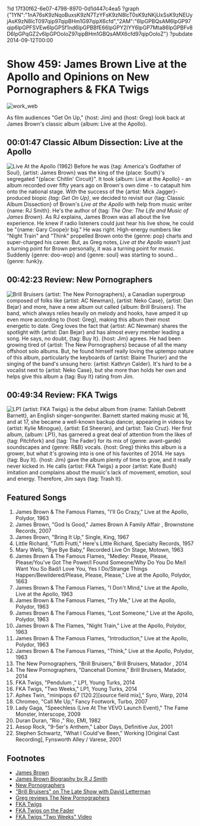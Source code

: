?id 17f30f62-6e07-4798-8970-0d1d447c4ea5
?graph {"1YN":"1nA76sK9zNqoBuxsK9zN7TzYFsK9zN8lcT0sK9zNKjUxSsK9zNEUyjAsK9zN8lcT097qip97qipBHm1G97qipX6cfd","2AM":"6lpGPBQsAM6lpGP97qip6lpGPFSVEw6lpGPSf1nd6lpGPBBfE66lpGPY2IYY6lpGP7Mta86lpGPBFv8D6lpGPqGZ2v6lpGPOoIoZ97qipBHm1GBQsAMX6cfd97qipOoIoZ"}
?pubdate 2014-09-12T00:00
# Show 459: James Brown Live at the Apollo and Opinions on New Pornographers & FKA Twigs
![work_web](https://static.soundopinions.org/images/2014/jamesbrown_web.jpg)

As film audiences "Get On Up," {host: Jim} and {host: Greg} look back at James Brown's classic album {album: Live at the Apollo}. 

## 00:01:47 Classic Album Dissection: Live at the Apollo
![Live At the Apollo (1962)](https://static.soundopinions.org/assets/459/2Z0.jpg)
Before he was {tag: America's Godfather of Soul}, {artist: James Brown} was the king of the {place: South}'s segregated "{place: Chitlin' Circuit}". It took {album: Live at the Apollo} - an album recorded over fifty years ago on Brown's own dime - to catapult him onto the national stage. With the success of the {artist: Mick Jagger}-produced biopic *{tag: Get On Up}*, we decided to revisit our {tag: Classic Album Dissection} of Brown's *Live at the Apollo* with help from music writer {name: RJ Smith}. He's the author of {tag: *The One: The Life and Music of James Brown*}. As RJ explains, James Brown was all about the live experience. He knew if radio listeners could just hear his live show, he could be "{name: Gary Coope}r big." He was right. High-energy numbers like "Night Train" and "Think" propelled Brown onto the {genre: pop} charts and super-charged his career. But, as Greg notes, *Live at the Apollo* wasn't just a turning point for Brown personally, it was a turning point for music. Suddenly {genre: doo-wop} and {genre: soul} was starting to sound...{genre: funk}y.


## 00:42:23 Review: New Pornographers
![Brill Bruisers](https://static.soundopinions.org/assets/459/1YN0.jpg)
{artist: The New Pornographers}, a Canadian supergroup composed of folks like {artist: AC Newman}, {artist: Neko Case}, {artist: Dan Bejar} and more, have a new album out called {album: Brill Bruisers}. The band, which always relies heavily on melody and hooks, have amped it up even more according to {host: Greg}, making this album their most energetic to date. Greg loves the fact that {artist: AC Newman} shares the spotlight with {artist: Dan Bejar} and has almost every member leading a song. He says, no doubt, {tag: Buy It}. {host: Jim} agrees. He had been growing tired of {artist: The New Pornographers} because of all the many offshoot solo albums. But, he found himself really loving the uptempo nature of this album, particularly the keyboards of {artist: Blaine Thurier} and the singing of the band's unsung hero: {artist: Kathryn Calder}. It's hard to be a vocalist next to {artist: Neko Case}, but she more than holds her own and helps give this album a {tag: Buy It} rating from Jim.

## 00:49:34 Review: FKA Twigs
![LP1](https://static.soundopinions.org/assets/459/2AM0.png)
{artist: FKA Twigs} is the debut album from {name: Tahliah Debrett Barnett}, an English singer-songwriter. Barnett started making music at 16, and at 17, she became a well-known backup dancer, appearing in videos by {artist: Kylie Minogue}, {artist: Ed Sheeran}, and {artist: Taio Cruz}. Her first album, {album: LP1}, has garnered a great deal of attention from the likes of {tag: Pitchfork} and {tag: The Fader} for its mix of {genre: avant-garde} soundscapes and {genre: R&B} vocals. {host: Greg} thinks this album is a grower, but what it's growing into is one of his favorites of 2014. He says {tag: Buy It}. {host: Jim} gave the album plenty of time to grow, and it really never kicked in. He calls {artist: FKA Twigs} a poor {artist: Kate Bush} imitation and complains about the music's lack of movement, emotion, soul and energy. Therefore, Jim says  {tag: Trash It}.


## Featured Songs

1. James Brown & The Famous Flames, "I'll Go Crazy," Live at the Apollo, Polydor, 1963 
1. James Brown, "God Is Good," James Brown A Family Affair , Brownstone Records, 2007 
1. James Brown, "Bring It Up," Single, King, 1967 
1. Little Richard, "Tutti Frutti," Here's Little Richard, Specialty Records, 1957
1. Mary Wells, "Bye Bye Baby," Recorded Live On Stage, Motown, 1963 
1. James Brown & The Famous Flames, "Medley: Please, Please, Please/You've Got The Power/I Found Someone/Why Do You Do Me/I Want You So Bad/I Love You, Yes I Do/Strange Things Happen/Bewildered/Please, Please, Please," Live at the Apollo, Polydor, 1663
1. James Brown & The Famous Flames, "I Don't Mind," Live at the Apollo, Live at the Apollo, 1963 
1. James Brown & The Famous Flames, "Try Me," Live at the Apollo, Polydor, 1963
1. James Brown & The Famous Flames, "Lost Someone," Live at the Apollo, Polydor, 1963
1. James Brown & The Flames, "Night Train," Live at the Apollo, Polydor, 1963
1. James Brown & The Famous Flames, "Introduction," Live at the Apollo, Polydor, 1963
1. James Brown & The Famous Flames, "Think," Live at the Apollo, Polydor, 1963
1. The New Pornographers, "Brill Bruisers," Brill Bruisers, Matador , 2014
1. The New Pornographers, "Dancehall Domine," Brill Bruisers, Matador, 2014 
1. FKA Twigs, "Pendulum ," LP1, Young Turks, 2014
1. FKA Twigs, "Two Weeks," LP1, Young Turks, 2014
1. Aphex Twin, "minipops 67 [120.2][source field mix]," Syro, Warp, 2014
1. Chromeo, "Call Me Up," Fancy Footwork, Turbo, 2007
1. Lady Gaga, "Speechless (Live At The VEVO Launch Event)," The Fame Monster, Interscope, 2009
1. Duran Duran, "Rio ," Rio, EMI, 1982
1. Aesop Rock, "9-5er's Anthem," Labor Days, Definitive Jux, 2001
1. Stephen Schwartz, "What I Could've Been," Working [Original Cast Recording], Fynsworth Alley / Varese, 2001



## Footnotes
- [James Brown](http://www.jamesbrown.com/)
- [James Brown Biography by R J Smith](http://www.nytimes.com/2012/03/08/books/the-one-james-brown-biography-by-r-j-smith.html?_r=0)
- [New Pornographers](http://www.matadorrecords.com/the_new_pornographers)
- ["Brill Bruisers" on The Late Show with David Letterman](https://www.youtube.com/watch?v=9SaHXd4RhDs)
- [Greg reviews The New Pornographers](http://www.chicagotribune.com/topic/entertainment/music/the-new-pornographers-(music-group)-PECLB00000060634-topic.html)
- [FKA Twigs](http://f-k-a-twigs.tumblr.com/)
- [FKA Twigs on the Fader](http://www.thefader.com/artist/fka-twigs)
- [FKA Twigs "Two Weeks" Video](https://www.youtube.com/watch?v=3yDP9MKVhZc)
